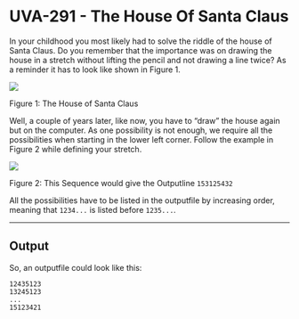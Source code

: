 # UVA-291 - The House Of Santa Claus

In your childhood you most likely had to solve the riddle of the house of Santa Claus. Do you remember that the importance was on drawing the house in a stretch without lifting the pencil and not drawing a line twice? As a reminder it has to look like shown in Figure 1.

![](https://i.imgur.com/MIAnSWc.png)

Figure 1: The House of Santa Claus

Well, a couple of years later, like now, you have to “draw” the house again but on the computer. As one possibility is not enough, we require all the possibilities when starting in the lower left corner. Follow the example in Figure 2 while defining your stretch.

![](https://i.imgur.com/iPTn9l6.png)

Figure 2: This Sequence would give the Outputline `153125432`

All the possibilities have to be listed in the outputfile by increasing order, meaning that `1234...` is listed before `1235...`.

---
## Output

So, an outputfile could look like this:

```
12435123
13245123
...
15123421
```
